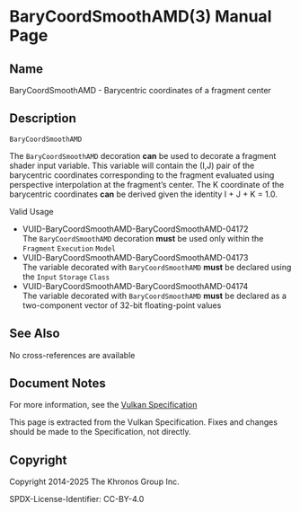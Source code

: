 # BaryCoordSmoothAMD(3) Manual Page

## Name

BaryCoordSmoothAMD - Barycentric coordinates of a fragment center



## [](#_description)Description

`BaryCoordSmoothAMD`

The `BaryCoordSmoothAMD` decoration **can** be used to decorate a fragment shader input variable. This variable will contain the (I,J) pair of the barycentric coordinates corresponding to the fragment evaluated using perspective interpolation at the fragment’s center. The K coordinate of the barycentric coordinates **can** be derived given the identity I + J + K = 1.0.

Valid Usage

- [](#VUID-BaryCoordSmoothAMD-BaryCoordSmoothAMD-04172)VUID-BaryCoordSmoothAMD-BaryCoordSmoothAMD-04172  
  The `BaryCoordSmoothAMD` decoration **must** be used only within the `Fragment` `Execution` `Model`
- [](#VUID-BaryCoordSmoothAMD-BaryCoordSmoothAMD-04173)VUID-BaryCoordSmoothAMD-BaryCoordSmoothAMD-04173  
  The variable decorated with `BaryCoordSmoothAMD` **must** be declared using the `Input` `Storage` `Class`
- [](#VUID-BaryCoordSmoothAMD-BaryCoordSmoothAMD-04174)VUID-BaryCoordSmoothAMD-BaryCoordSmoothAMD-04174  
  The variable decorated with `BaryCoordSmoothAMD` **must** be declared as a two-component vector of 32-bit floating-point values

## [](#_see_also)See Also

No cross-references are available

## [](#_document_notes)Document Notes

For more information, see the [Vulkan Specification](https://registry.khronos.org/vulkan/specs/latest/html/vkspec.html#BaryCoordSmoothAMD)

This page is extracted from the Vulkan Specification. Fixes and changes should be made to the Specification, not directly.

## [](#_copyright)Copyright

Copyright 2014-2025 The Khronos Group Inc.

SPDX-License-Identifier: CC-BY-4.0